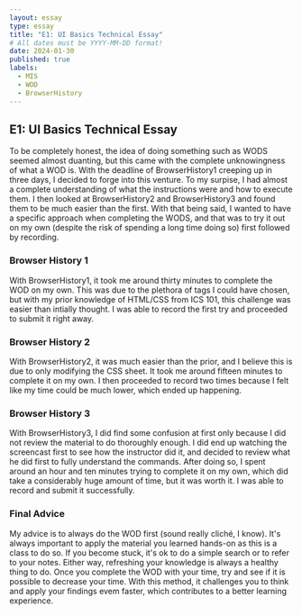 ```yaml
---
layout: essay
type: essay
title: "E1: UI Basics Technical Essay"
# All dates must be YYYY-MM-DD format!
date: 2024-01-30
published: true
labels:
  - MIS
  - WOD
  - BrowserHistory
---
```


## E1: UI Basics Technical Essay

To be completely honest, the idea of doing something such as WODS seemed almost duanting, but this came with the complete unknowingness of what a WOD is. With the deadline of BrowserHistory1 creeping up in three days, I decided to forge into this venture. To my surpise, I had almost a complete understanding of what the instructions were and how to execute them. I then looked at BrowserHistory2 and BrowserHistory3 and found them to be much easier than the first. With that being said, I wanted to have a specific approach when completing the WODS, and that was to try it out on my own (despite the risk of spending a long time doing so) first followed by recording. 

### Browser History 1
With BrowserHistory1, it took me around thirty minutes to complete the WOD on my own. This was due to the plethora of tags I could have chosen, but with my prior knowledge of HTML/CSS from ICS 101, this challenge was easier than intially thought. I was able to record the first try and proceeded to submit it right away.

### Browser History 2
With BrowserHistory2, it was much easier than the prior, and I believe this is due to only modifying the CSS sheet. It took me around fifteen minutes to complete it on my own. I then proceeded to record two times because I felt like my time could be much lower, which ended up happening.

### Browser History 3
With BrowserHistory3, I did find some confusion at first only because I did not review the material to do thoroughly enough. I did end up watching the screencast first to see how the instructor did it, and decided to review what he did first to fully understand the commands. After doing so, I spent around an hour and ten minutes trying to complete it on my own, which did take a considerably huge amount of time, but it was worth it. I was able to record and submit it successfully.

### Final Advice
My advice is to always do the WOD first (sound really cliché, I know). It's always important to apply the material you learned hands-on as this is a class to do so. If you become stuck, it's ok to do a simple search or to refer to your notes. Either way, refreshing your knowledge is always a healthy thing to do. Once you complete the WOD with your time, try and see if it is possible to decrease your time. With this method, it challenges you to think and apply your findings evem faster, which contributes to a better learning experience.
